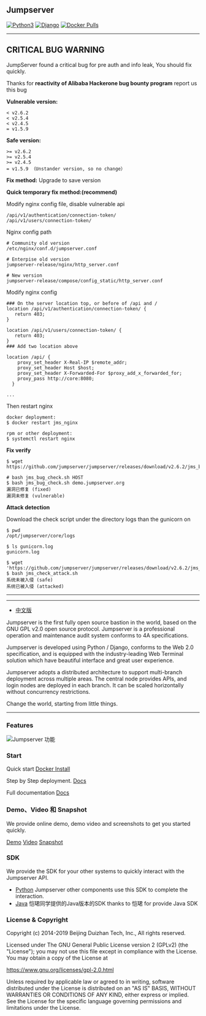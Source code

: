 ## Jumpserver 

[![Python3](https://img.shields.io/badge/python-3.6-green.svg?style=plastic)](https://www.python.org/)
[![Django](https://img.shields.io/badge/django-2.2-brightgreen.svg?style=plastic)](https://www.djangoproject.com/)
[![Docker Pulls](https://img.shields.io/docker/pulls/jumpserver/jms_all.svg)](https://hub.docker.com/u/jumpserver)

---- 
## CRITICAL BUG WARNING

JumpServer found a critical bug for pre auth and info leak, You should fix quickly.

Thanks for **reactivity of Alibaba Hackerone bug bounty program** report us this bug

**Vulnerable version:**
```
< v2.6.2
< v2.5.4
< v2.4.5 
= v1.5.9
```

**Safe version:**
```
>= v2.6.2
>= v2.5.4
>= v2.4.5 
= v1.5.9 （Unstander version, so no change）
```

**Fix method:**
Upgrade to save version


**Quick temporary fix method:(recommend)**

Modify nginx config file, disable vulnerable api

```
/api/v1/authentication/connection-token/
/api/v1/users/connection-token/
```

Nginx config path

```
# Community old version
/etc/nginx/conf.d/jumpserver.conf

# Enterpise old version
jumpserver-release/nginx/http_server.conf
 
# New version
jumpserver-release/compose/config_static/http_server.conf
```

Modify nginx config 

```
### On the server location top, or before of /api and /
location /api/v1/authentication/connection-token/ {
   return 403;
}
 
location /api/v1/users/connection-token/ {
   return 403;
}
### Add two location above
 
location /api/ {
    proxy_set_header X-Real-IP $remote_addr;
    proxy_set_header Host $host;
    proxy_set_header X-Forwarded-For $proxy_add_x_forwarded_for;
    proxy_pass http://core:8080;
  }
 
...
```

Then restart nginx

```
docker deployment: 
$ docker restart jms_nginx

rpm or other deployment:
$ systemctl restart nginx

```

**Fix verify**

```
$ wget https://github.com/jumpserver/jumpserver/releases/download/v2.6.2/jms_bug_check.sh 

# bash jms_bug_check.sh HOST 
$ bash jms_bug_check.sh demo.jumpserver.org
漏洞已修复 (fixed)
漏洞未修复 (vulnerable)
```


**Attack detection**

Download the check script under the directory logs than the gunicorn on 

```
$ pwd
/opt/jumpserver/core/logs

$ ls gunicorn.log
gunicorn.log

$ wget 'https://github.com/jumpserver/jumpserver/releases/download/v2.6.2/jms_check_attack.sh'
$ bash jms_check_attack.sh
系统未被入侵 (safe)
系统已被入侵 (attacked)
```

--------------------------

----

- [中文版](https://github.com/jumpserver/jumpserver/blob/master/README.md)

Jumpserver is the first fully open source bastion in the world, based on the GNU GPL v2.0 open source protocol. Jumpserver is a  professional operation and maintenance audit system conforms to 4A specifications.

Jumpserver is developed using Python / Django, conforms to the Web 2.0 specification, and is equipped with the industry-leading Web Terminal solution which have beautiful interface and great user experience.

Jumpserver adopts a distributed architecture to support multi-branch deployment across multiple areas. The central node provides APIs, and login nodes are deployed in each branch. It can be scaled horizontally without concurrency restrictions.

Change the world, starting from little things.

----

### Features

 ![Jumpserver 功能](https://jumpserver-release.oss-cn-hangzhou.aliyuncs.com/Jumpserver148.jpeg "Jumpserver 功能")

### Start 

Quick start  [Docker Install](http://docs.jumpserver.org/zh/docs/dockerinstall.html)

Step by Step deployment. [Docs](http://docs.jumpserver.org/zh/docs/step_by_step.html)

Full documentation [Docs](http://docs.jumpserver.org)

### Demo、Video 和 Snapshot

We provide online demo, demo video and screenshots to get you started quickly.

[Demo](https://demo.jumpserver.org/auth/login/?next=/)
[Video](https://fit2cloud2-offline-installer.oss-cn-beijing.aliyuncs.com/tools/Jumpserver%20%E4%BB%8B%E7%BB%8Dv1.4.mp4)
[Snapshot](http://docs.jumpserver.org/zh/docs/snapshot.html)

### SDK

We provide the SDK for your other systems to quickly interact with the Jumpserver API.

- [Python](https://github.com/jumpserver/jumpserver-python-sdk) Jumpserver other components use this SDK to complete the interaction.
- [Java](https://github.com/KaiJunYan/jumpserver-java-sdk.git) 恺珺同学提供的Java版本的SDK thanks to 恺珺 for provide Java SDK


### License & Copyright
Copyright (c) 2014-2019 Beijing Duizhan Tech, Inc., All rights reserved.

Licensed under The GNU General Public License version 2 (GPLv2)  (the "License"); you may not use this file except in compliance with the License. You may obtain a copy of the License at

https://www.gnu.org/licenses/gpl-2.0.html

Unless required by applicable law or agreed to in writing, software distributed under the License is distributed on an "AS IS" BASIS, WITHOUT WARRANTIES OR CONDITIONS OF ANY KIND, either express or implied. See the License for the specific language governing permissions and limitations under the License.
